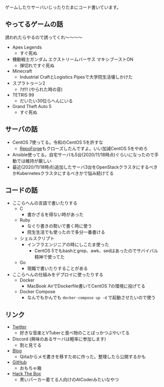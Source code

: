 ゲームしたりサーバいじったりたまにコード書いています。

## やってるゲームの話

誘われたらやるので誘ってくれ～～～～

- Apex Legends
  - すぐ死ぬ
- 機動戦士ガンダム エクストリームバーサス マキシブーストON
  - 弾切れですぐ死ぬ
- Minecraft
  - Industrial CraftとLogistics Pipesで大学院生活壊しかけた
- スプラトゥーン2
  - ｱｵ!!! (やられた時の音)
- TETRIS 99
  - だいたい30位らへんにいる
- Grand Theft Auto 5
  - すぐ死ぬ

## サーバの話
- CentOS 7使ってる。令和のCentOS 5を許すな
  - [RepoForge](http://repoforge.org/)もクローズしたんですよ。いい加減CentOS 5をやめろ
- Ansible使ってる。自宅サーバも5台(2020/11/18時点)ぐらいになったので手動では維持が厳しい
- 最近(2020/11/18時点)追加したサーバ3台をOpenStackクラスタにするべきかKubernetesクラスタにするべきかで悩み続けてる

## コードの話
- ここらへんの言語で書いたりする
  - C
    - 書かざるを得ない時があった
  - Ruby
    - なぐり書きの勢いで書く時に使う
    - 院生生活でも使ったので多分一番書ける
  - シェルスクリプト
    - インフラエンジニアの時にしこたま使った
      - CentOS 5でもbashとgrep、awk、sedはあったのでサバイバル精神で使ってた
  - Go
    - 現職で書いたりすることがある
- ここらへんの仕組みをデプロイに使ったりする
  - Docker
    - MacBook AirでDockerfile書いてCentOS 7の環境に投げてる
  - Docker Compose
    - なんでもかんでも `docker-compose up -d` で起動させたいので使う

## リンク
- [Twitter](https://twitter.com/Siromitu26)
  - 好きな音楽とVTuberと食べ物のことばっかつぶやいてる
- Discord (興味のあるサーバは軽率に参加します)
  - 割と見てる
- [Blog](http://siromitu26.hatenablog.jp/)
  - Qiitaからメモ書きを移すために作った。整理したら公開するかも
- [GitHub](https://github.com/Siromitu26)
  - おもちゃ箱
- [Hack The Box](https://www.hackthebox.eu/profile/447440)
  - 黒いパーカー着てる人向けのAtCoderみたいなやつ

